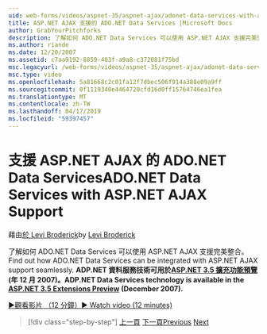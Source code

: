```yaml
---
uid: web-forms/videos/aspnet-35/aspnet-ajax/adonet-data-services-with-aspnet-ajax-support
title: ASP.NET AJAX 支援的 ADO.NET Data Services |Microsoft Docs
author: GrabYourPitchforks
description: 了解如何 ADO.NET Data Services 可以使用 ASP.NET AJAX 支援完美整合。 ADP.NET 資料服務技術可用於 ASP.NET 3.5 E....
ms.author: riande
ms.date: 12/20/2007
ms.assetid: c7aa9192-8859-403f-a9a8-c372081f75bd
msc.legacyurl: /web-forms/videos/aspnet-35/aspnet-ajax/adonet-data-services-with-aspnet-ajax-support
msc.type: video
ms.openlocfilehash: 5a81668c2c01fa12f7dbec506f914a388e09a9ff
ms.sourcegitcommit: 0f1119340e4464720cfd16d0ff15764746ea1fea
ms.translationtype: MT
ms.contentlocale: zh-TW
ms.lasthandoff: 04/17/2019
ms.locfileid: "59397457"
---
```

# <a name="adonet-data-services-with-aspnet-ajax-support"></a><span data-ttu-id="ef8f9-104">支援 ASP.NET AJAX 的 ADO.NET Data Services</span><span class="sxs-lookup"><span data-stu-id="ef8f9-104">ADO.NET Data Services with ASP.NET AJAX Support</span></span>

<span data-ttu-id="ef8f9-105">藉由[於 Levi Broderick](https://github.com/GrabYourPitchforks)</span><span class="sxs-lookup"><span data-stu-id="ef8f9-105">by [Levi Broderick](https://github.com/GrabYourPitchforks)</span></span>

<span data-ttu-id="ef8f9-106">了解如何 ADO.NET Data Services 可以使用 ASP.NET AJAX 支援完美整合。</span><span class="sxs-lookup"><span data-stu-id="ef8f9-106">Find out how ADO.NET Data Services can be integrated with ASP.NET AJAX support seamlessly.</span></span> <span data-ttu-id="ef8f9-107">**ADP.NET 資料服務技術可用於[ASP.NET 3.5 擴充功能預覽](https://www.asp.net/downloads/35-sp1#find)(年 12 月 2007)。**</span><span class="sxs-lookup"><span data-stu-id="ef8f9-107">**ADP.NET Data Services technology is available in the [ASP.NET 3.5 Extensions Preview](https://www.asp.net/downloads/35-sp1#find) (December 2007).**</span></span>

[<span data-ttu-id="ef8f9-108">&#9654;觀看影片 （12 分鐘）</span><span class="sxs-lookup"><span data-stu-id="ef8f9-108">&#9654; Watch video (12 minutes)</span></span>](https://channel9.msdn.com/Blogs/ASP-NET-Site-Videos/adonet-data-services-with-aspnet-ajax-support)

> [!div class="step-by-step"]
> <span data-ttu-id="ef8f9-109">[上一頁](aspnet-ajax-a-demonstration-of-aspnet-ajax.md)
> [下一頁](introduction-to-aspnet-ajax-history.md)</span><span class="sxs-lookup"><span data-stu-id="ef8f9-109">[Previous](aspnet-ajax-a-demonstration-of-aspnet-ajax.md)
[Next](introduction-to-aspnet-ajax-history.md)</span></span>
